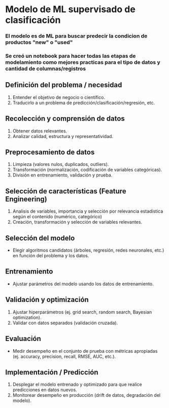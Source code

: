 # Modelo de ML supervisado de clasificación
### El modelo es de ML para buscar predecir la condicion de productos "new" o "used"
### Se creó un notebook para hacer todas las etapas de modelamiento como mejores practicas para el tipo de datos y cantidad de columnas/registros
	
##	Definición del problema / necesidad
1.	Entender el objetivo de negocio o científico.
2.	Traducirlo a un problema de predicción/clasificación/regresión, etc.
	
##	Recolección y comprensión de datos
1.	Obtener datos relevantes.
2. 	Analizar calidad, estructura y representatividad.
	
##	Preprocesamiento de datos
1.	Limpieza (valores nulos, duplicados, outliers).
2.	Transformación (normalización, codificación de variables categóricas).
3.	División en entrenamiento, validación y prueba.
	
##	Selección de características (Feature Engineering)
1. 	Analisis de variables, importancia y selección por relevancia estadística según el contenido (numérico, categórico)	
2.	Creación, transformación y selección de variables relevantes.
	
##	Selección del modelo
*	Elegir algoritmos candidatos (árboles, regresión, redes neuronales, etc.) en función del problema y los datos.
	
## 	Entrenamiento
*	Ajustar parámetros del modelo usando los datos de entrenamiento.
	
##	Validación y optimización
1.	Ajustar hiperparámetros (ej. grid search, random search, Bayesian optimization).
2.	Validar con datos separados (validación cruzada).
	
##	Evaluación
*	Medir desempeño en el conjunto de prueba con métricas apropiadas (ej. accuracy, precision, recall, RMSE, AUC, etc.).
	
##	Implementación / Predicción
1.	Desplegar el modelo entrenado y optimizado para que realice predicciones en datos nuevos.
2.	Monitorear desempeño en producción (drift de datos, degradación del modelo).
	
